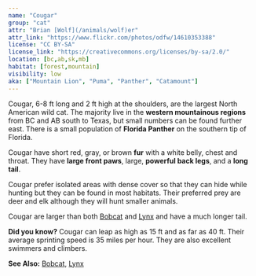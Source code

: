 ```yaml
---
name: "Cougar"
group: "cat"
attr: "Brian [Wolf](/animals/wolf)er"
attr_link: "https://www.flickr.com/photos/odfw/14610353388"
license: "CC BY-SA"
license_link: "https://creativecommons.org/licenses/by-sa/2.0/"
location: [bc,ab,sk,mb]
habitat: [forest,mountain]
visibility: low
aka: ["Mountain Lion", "Puma", "Panther", "Catamount"]
---
```

Cougar, 6-8 ft long and 2 ft high at the shoulders, are the largest North American wild cat. The majority live in the **western mountainous regions** from BC and AB south to Texas, but small numbers can be found further east. There is a small population of **Florida Panther** on the southern tip of Florida.

Cougar have short red, gray, or brown **fur** with a white belly, chest and throat. They have **large front paws**, large, **powerful back legs**, and a **long tail**.

Cougar prefer isolated areas with dense cover so that they can hide while hunting but they can be found in most habitats. Their preferred prey are deer and elk although they will hunt smaller animals.

Cougar are larger than both [Bobcat](/{{section}}/bobcat) and [Lynx](/{{section}}/lynx) and have a much longer tail.

**Did you know?** Cougar can leap as high as 15 ft and as far as 40 ft. Their average sprinting speed is 35 miles per hour. They are also excellent swimmers and climbers.

<!-- generated, do not edit -->
**See Also:**
[Bobcat](/animals/bobcat),
[Lynx](/animals/lynx)
